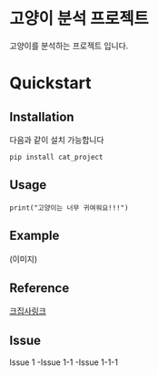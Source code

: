 # 고양이 분석 프로젝트 
고양이를 분석하는 프로젝트 입니다.

# Quickstart


## Installation
다음과 같이 설치 가능합니다

```
pip install cat_project 
```

## Usage
```
print("고양이는 너무 귀여워요!!!") 
```

## Example
(이미지)

## Reference

[크집사링크](https://google.com) 

## Issue 
Issue 1
  -Issue 1-1 
    -Issue 1-1-1 
